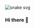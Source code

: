 ![snake svg](https://github.com/hasankocaman/hasankocaman/blob/output/github-contribution-grid-snake.svg)
### Hi there 👋

<!--
**hasankocaman/hasankocaman** is a ✨ _special_ ✨ repository because its `README.md` (this file) appears on your GitHub profile.

Here are some ideas to get you started:

- 🔭 I’m currently working on testNG
- 🌱 I’m currently learning cucumber
- 👯 I’m looking to collaborate on selenium
- 🤔 I’m looking for help with Cucumber
- 💬 Ask me about Java
- 📫 How to reach me: https://www.linkedin.com/in/hasankocaman/
- 😄 Pronouns: team leader
- ⚡ Fun fact: I am a lawyer
-->
